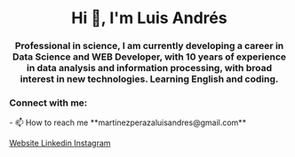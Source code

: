 <h1 align="center">Hi 👋, I'm Luis Andrés</h1>
<h3 align="center">Professional in science, I am currently developing a career in Data Science and WEB Developer, with 10 years of experience in data analysis and information processing, with broad interest in new technologies. Learning English and coding. </h3>


<h3 align="left">Connect with me:</h3>
<p align="left"> 
- 📫 How to reach me **martinezperazaluisandres@gmail.com**
  </p> 

<p align="left"> 
  <a href="https://linkedin.com/in/https://www.linkedin.com/in/luisandresmartinezperaza/" target="blank"> Website </a>
  <a href="https://linkedin.com/in/https://www.linkedin.com/in/luisandresmartinezperaza/" target="blank"> Linkedin </a>
  <a href="https://instagram.com/luisandres_mp" target="blank"> Instagram </a>
</p> 
